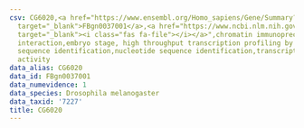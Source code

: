 ```yaml
---
csv: CG6020,<a href="https://www.ensembl.org/Homo_sapiens/Gene/Summary?db=core;g=FBgn0037001"
  target="_blank">FBgn0037001</a>,<a href="https://www.ncbi.nlm.nih.gov/pubmed/15998452"
  target="_blank"><i class="fas fa-file"></i></a>",chromatin immunoprecipitation assay,direct
  interaction,embryo stage, high throughput transcription profiling by microarray,nucleotide
  sequence identification,nucleotide sequence identification,transcriptional regulation,up-regulates
  activity
data_alias: CG6020
data_id: FBgn0037001
data_numevidence: 1
data_species: Drosophila melanogaster
data_taxid: '7227'
title: CG6020
---
```


